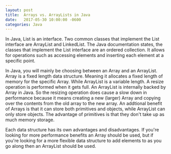 ```yaml
---
layout: post
title:  Arrays vs. ArrayLists in Java
date:   2017-05-30 10:00:00 -0600
categories: Java
---
```


In Java, List is an interface. Two common classes that implement the List interface are ArrayList and LinkedList. The Java documentation states, the classes that implement the List interface are an ordered collection. It allows for operations such as accessing elements and inserting each element at a specific point. 

In Java, you will mainly be choosing between an Array and an ArrayList. Array is a fixed length data structure. Meaning it allocates a fixed length of memory for the specific Array. While ArrayList is a variable length. A resize operation is performed when it gets full. An ArrayList is internally backed by Array in Java. So the resizing operation does cause a slow down in performance because it means creating a new (larger) Array and copying over the contents from the old array to the new array. An addtional benefit of Arrays is that it can store both primitives and objects, while ArrayList can only store objects. The advantage of primitives is that they don't take up as much memory storage. 

Each data structure has its own advantages and disadvantages. If you're looking for more performance benefits an Array should be used, but if you're looking for a more flexible data structure to add elements to as you go along then an ArrayList should be used. 


